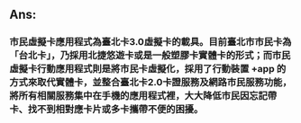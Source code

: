 ## Ans:

### 市民虛擬卡應用程式為臺北卡3.0虛擬卡的載具。目前臺北市市民卡為「台北卡」，乃採用北捷悠遊卡或是一般塑膠卡實體卡的形式；而市民虛擬卡行動應用程式則是將市民卡虛擬化，採用了行動裝置 +app 的 方式來取代實體卡，並整合臺北卡2.0卡證服務及網路市民服務功能，將所有相關服務集中在手機的應用程式裡，大大降低市民因忘記帶卡、找不到相對應卡片或多卡攜帶不便的困擾。

### 



